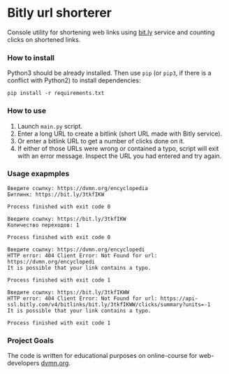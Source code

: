 # Bitly url shorterer

Console utility for shortening web links using [bit.ly](https://[bit.ly) service and counting clicks on shortened links.

### How to install

Python3 should be already installed. 
Then use `pip` (or `pip3`, if there is a conflict with Python2) to install dependencies:
```
pip install -r requirements.txt
```

### How to use

1. Launch `main.py` script.
2. Enter a long URL to create a bitlink (short URL made with Bitly service).
3. Or enter a bitlink URL to get a number of clicks done on it.
4. If either of those URLs were wrong or contained a typo, script will exit with an error message. Inspect the URL you had entered and try again.

### Usage exapmples

```
Введите ссылку: https://dvmn.org/encyclopedia
Битлинк: https://bit.ly/3tkfIKW

Process finished with exit code 0
```

```
Введите ссылку: https://bit.ly/3tkfIKW
Количество переходов: 1

Process finished with exit code 0
```

```
Введите ссылку: https://dvmn.org/encyclopedi
HTTP error: 404 Client Error: Not Found for url: https://dvmn.org/encyclopedi
It is possible that your link contains a typo.

Process finished with exit code 1
```

```
Введите ссылку: https://bit.ly/3tkfIKWW
HTTP error: 404 Client Error: Not Found for url: https://api-ssl.bitly.com/v4/bitlinks/bit.ly/3tkfIKWW/clicks/summary?units=-1
It is possible that your link contains a typo.

Process finished with exit code 1
```

### Project Goals

The code is written for educational purposes on online-course for web-developers [dvmn.org](https://dvmn.org/).
